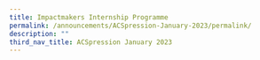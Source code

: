 ```yaml
---
title: Impactmakers Internship Programme
permalink: /announcements/ACSpression-January-2023/permalink/
description: ""
third_nav_title: ACSpression January 2023
---
```

